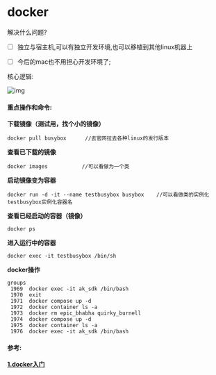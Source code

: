 # docker

解决什么问题?

- [ ] 独立与宿主机,可以有独立开发环境,也可以移植到其他linux机器上
- [ ] 今后的mac也不用担心开发环境了;





核心逻辑:

![img](https://imgconvert.csdnimg.cn/aHR0cHM6Ly91c2VyLWdvbGQtY2RuLnhpdHUuaW8vMjAyMC8xLzQvMTZmNmUwYjM4MDVlNjAyNw?x-oss-process=image/format,png)





#### 重点操作和命令:

**下载镜像（测试用，找个小的镜像）**

```
docker pull busybox      //去官网拉去各种linux的发行版本
```

 **查看已下载的镜像**

```
docker images           //可以看做为一个类
```

**启动镜像变为容器**

```
docker run -d -it --name testbusybox busybox    //可以看做类的实例化 testbusybox实例化容器名
```

**查看已经启动的容器（镜像）**

```
docker ps
```
 **进入运行中的容器**

```
docker exec -it testbusybox /bin/sh
```



**docker操作**

```
groups 
 1969  docker exec -it ak_sdk /bin/bash
 1970  exit
 1971  docker compose up -d 
 1972  docker container ls -a
 1973  docker rm epic_bhabha quirky_burnell 
 1974  docker compose up -d 
 1975  docker container ls -a
 1976  docker exec -it ak_sdk /bin/bash
```

#### 参考:

[**1.docker入门**](https://www.cnblogs.com/aoeiuv/category/907475.html)

